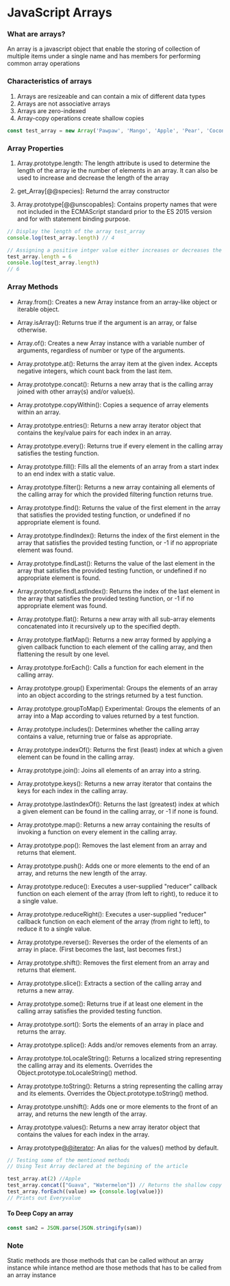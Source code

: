  # JavaScript Arrays

### What are arrays?
An array is a javascript object that enable the storing of collection of multiple items under a single name and has members for performing common array operations

### Characteristics of arrays
1. Arrays are resizeable and can contain a mix of different data types
2. Arrays are not associative arrays
3. Arrays are zero-indexed
4. Array-copy operations create shallow copies

```javascript
const test_array = new Array('Pawpaw', 'Mango', 'Apple', 'Pear', 'Coconut')
```
### Array Properties

1. Array.prototype.length: The length attribute is used to determine the length of the array ie the number of elements in an array. It can also be used to increase and decrease the length of the array
2. get_Array\[@@species\]: Returnd the array constructor

3. Array.prototype\[@@unscopables\]: Contains property names that were not included in the ECMAScript standard prior to the ES 2015 version and for with statement binding purpose.
```javascript
// Display the length of the array test_array
console.log(test_array.length) // 4

// Assigning a positive intger value either increases or decreases the length of the array
test_array.length = 6
console.log(test_array.length)
// 6
```
### Array Methods
- Array.from(): Creates a new Array instance from an array-like object or iterable object.

- Array.isArray(): Returns true if the argument is an array, or false otherwise.

- Array.of(): Creates a new Array instance with a variable number of arguments, regardless of number or type of the arguments.

- Array.prototype.at(): Returns the array item at the given index. Accepts negative integers, which count back from the last item.

- Array.prototype.concat(): Returns a new array that is the calling array joined with other array(s) and/or value(s).

- Array.prototype.copyWithin(): Copies a sequence of array elements within an array.

- Array.prototype.entries(): Returns a new array iterator object that contains the key/value pairs for each index in an array.

- Array.prototype.every(): Returns true if every element in the calling array satisfies the testing function.

- Array.prototype.fill(): Fills all the elements of an array from a start index to an end index with a static value.

- Array.prototype.filter(): Returns a new array containing all elements of the calling array for which the provided filtering function returns true.

- Array.prototype.find(): Returns the value of the first element in the array that satisfies the provided testing function, or undefined if no appropriate element is found.

- Array.prototype.findIndex(): Returns the index of the first element in the array that satisfies the provided testing function, or -1 if no appropriate element was found.

- Array.prototype.findLast(): Returns the value of the last element in the array that satisfies the provided testing function, or undefined if no appropriate element is found.

- Array.prototype.findLastIndex(): Returns the index of the last element in the array that satisfies the provided testing function, or -1 if no appropriate element was found.

- Array.prototype.flat(): Returns a new array with all sub-array elements concatenated into it recursively up to the specified depth.

- Array.prototype.flatMap(): Returns a new array formed by applying a given callback function to each element of the calling array, and then flattening the result by one level.

- Array.prototype.forEach(): Calls a function for each element in the calling array.

- Array.prototype.group() Experimental: Groups the elements of an array into an object according to the strings returned by a test function.

- Array.prototype.groupToMap() Experimental: Groups the elements of an array into a Map according to values returned by a test function.

- Array.prototype.includes(): Determines whether the calling array contains a value, returning true or false as appropriate.

- Array.prototype.indexOf(): Returns the first (least) index at which a given element can be found in the calling array.

- Array.prototype.join(): Joins all elements of an array into a string.

- Array.prototype.keys(): Returns a new array iterator that contains the keys for each index in the calling array.

- Array.prototype.lastIndexOf(): Returns the last (greatest) index at which a given element can be found in the calling array, or -1 if none is found.

- Array.prototype.map(): Returns a new array containing the results of invoking a function on every element in the calling array.

- Array.prototype.pop(): Removes the last element from an array and returns that element.

- Array.prototype.push(): Adds one or more elements to the end of an array, and returns the new length of the array.

- Array.prototype.reduce(): Executes a user-supplied "reducer" callback function on each element of the array (from left to right), to reduce it to a single value.

- Array.prototype.reduceRight(): Executes a user-supplied "reducer" callback function on each element of the array (from right to left), to reduce it to a single value.

- Array.prototype.reverse(): Reverses the order of the elements of an array in place. (First becomes the last, last becomes first.)

- Array.prototype.shift(): Removes the first element from an array and returns that element.

- Array.prototype.slice(): Extracts a section of the calling array and returns a new array.

- Array.prototype.some(): Returns true if at least one element in the calling array satisfies the provided testing function.

- Array.prototype.sort(): Sorts the elements of an array in place and returns the array.

- Array.prototype.splice(): Adds and/or removes elements from an array.

- Array.prototype.toLocaleString(): Returns a localized string representing the calling array and its elements. Overrides the Object.prototype.toLocaleString() method.

- Array.prototype.toString(): Returns a string representing the calling array and its elements. Overrides the Object.prototype.toString() method.

- Array.prototype.unshift(): Adds one or more elements to the front of an array, and returns the new length of the array.

- Array.prototype.values(): Returns a new array iterator object that contains the values for each index in the array.

- Array.prototype[@@iterator](): An alias for the values() method by default.

``` javascript
// Testing some of the mentioned methods
// Using Test Array declared at the begining of the article

test_array.at(2) //Apple
test_array.concat(["Guava", "Watermelon"]) // Returns the shallow copy of the new array
test_array.forEach((value) => {console.log(value)})
// Prints out Everyvalue

```

#### To Deep Copy an array
```javascript
const sam2 = JSON.parse(JSON.stringify(sam))
```
### Note

Static methods are those methods that can be called without an array instance while intance method are those methods that has to be called from an array instance

